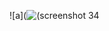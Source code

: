 ![a](![(screenshot 34](https://cloud.githubusercontent.com/assets/21317654/19229905/aeaf4860-8e96-11e6-9b9b-a3b50dc880db.png)
